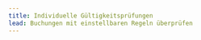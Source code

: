 ```yaml
---
title: Individuelle Gültigkeitsprüfungen
lead: Buchungen mit einstellbaren Regeln überprüfen
---
```





